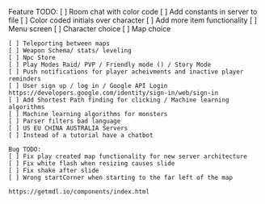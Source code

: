 
Feature TODO:
[ ] Room chat with color code
[ ] Add constants in server to file
[ ] Color coded initials over character
[ ] Add more item functionality
[ ] Menu screen
[ ] Character choice
[ ] Map choice
~~~~~~~~~~~~~~~~~~
[ ] Teleporting between maps
[ ] Weapon Schema/ stats/ leveling
[ ] Npc Store
[ ] Play Modes Raid/ PVP / Friendly mode () / Story Mode 
[ ] Push notifications for player acheivments and inactive player reminders
[ ] User sign up / log in / Google API Login https://developers.google.com/identity/sign-in/web/sign-in
[ ] Add Shortest Path finding for clicking / Machine learning algorithms 
[ ] Machine learning algorithms for monsters
[ ] Parser filters bad language
[ ] US EU CHINA AUSTRALIA Servers
[ ] Instead of a tutorial have a chatbot

Bug TODO:
[ ] Fix play created map functionality for new server architecture
[ ] Fix white flash when resizing causes slide
[ ] Fix shake after slide
[ ] Wrong startCorner when starting to the far left of the map

https://getmdl.io/components/index.html